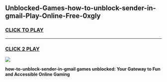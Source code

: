 
## Unblocked-Games-how-to-unblock-sender-in-gmail-Play-Online-Free-0xgly
<h3>
<a href="https://premium76.site?title=how-to-unblock-sender-in-gmail&ref=26A">CLICK TO PLAY</a></h3>
<hr>

<h3>
<a href="https://premium76.site?title=how-to-unblock-sender-in-gmail&ref=26A">CLICK 2 PLAY</a>
  
</h3>

<a href="https://premium76.site?title=how-to-unblock-sender-in-gmail&ref=26A"><img src="https://clearcache.store/games.png"></a>


**how-to-unblock-sender-in-gmail games unblocked: Your Gateway to Fun and Accessible Online Gaming**
